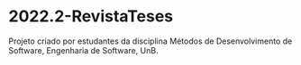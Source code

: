 # 2022.2-RevistaTeses
Projeto criado por estudantes da disciplina Métodos de Desenvolvimento de Software, Engenharia de Software, UnB.
